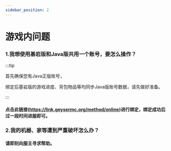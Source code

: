 ```yaml
---
sidebar_position: 2
---
```


# 游戏内问题

### 1.我想使用基岩版和Java版共用一个账号，要怎么操作？

:::tip

首先确保您有Java正版账号，

绑定后基岩版的游戏进度、背包物品等均同步Java版账号数据，请先做好准备。

:::

#### 点击此链接(https://link.geysermc.org/method/online)进行绑定，绑定成功后过一段时间进服即可。

### 2.我的机器、家等遭到严重破坏怎么办？

#### 请即刻向服主寻求帮助。